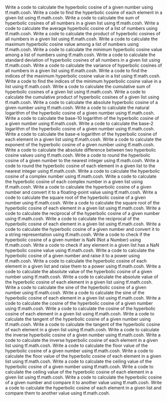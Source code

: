 Write a code to calculate the hyperbolic cosine of a given number using tf.math.cosh.
Write a code to find the hyperbolic cosine of each element in a given list using tf.math.cosh.
Write a code to calculate the sum of hyperbolic cosines of all numbers in a given list using tf.math.cosh.
Write a code to calculate the average hyperbolic cosine of a list of numbers using tf.math.cosh.
Write a code to calculate the product of hyperbolic cosines of all numbers in a given list using tf.math.cosh.
Write a code to calculate the maximum hyperbolic cosine value among a list of numbers using tf.math.cosh.
Write a code to calculate the minimum hyperbolic cosine value among a list of numbers using tf.math.cosh.
Write a code to calculate the standard deviation of hyperbolic cosines of all numbers in a given list using tf.math.cosh.
Write a code to calculate the variance of hyperbolic cosines of all numbers in a given list using tf.math.cosh.
Write a code to find the indices of the maximum hyperbolic cosine value in a list using tf.math.cosh.
Write a code to find the indices of the minimum hyperbolic cosine value in a list using tf.math.cosh.
Write a code to calculate the cumulative sum of hyperbolic cosines of a given list using tf.math.cosh.
Write a code to calculate the cumulative product of hyperbolic cosines of a given list using tf.math.cosh.
Write a code to calculate the absolute hyperbolic cosine of a given number using tf.math.cosh.
Write a code to calculate the natural logarithm of the hyperbolic cosine of a given number using tf.math.cosh.
Write a code to calculate the base-10 logarithm of the hyperbolic cosine of a given number using tf.math.cosh.
Write a code to calculate the base-2 logarithm of the hyperbolic cosine of a given number using tf.math.cosh.
Write a code to calculate the base-e logarithm of the hyperbolic cosine of each element in a given list using tf.math.cosh.
Write a code to calculate the exponent of the hyperbolic cosine of a given number using tf.math.cosh.
Write a code to calculate the absolute difference between two hyperbolic cosine values using tf.math.cosh.
Write a code to round the hyperbolic cosine of a given number to the nearest integer using tf.math.cosh.
Write a code to round the hyperbolic cosine of each element in a given list to the nearest integer using tf.math.cosh.
Write a code to calculate the hyperbolic cosine of a complex number using tf.math.cosh.
Write a code to calculate the hyperbolic cosine of each complex number in a given list using tf.math.cosh.
Write a code to calculate the hyperbolic cosine of a given number and convert it to a floating-point value using tf.math.cosh.
Write a code to calculate the square root of the hyperbolic cosine of a given number using tf.math.cosh.
Write a code to calculate the square root of the hyperbolic cosine of each element in a given list using tf.math.cosh.
Write a code to calculate the reciprocal of the hyperbolic cosine of a given number using tf.math.cosh.
Write a code to calculate the reciprocal of the hyperbolic cosine of each element in a given list using tf.math.cosh.
Write a code to calculate the hyperbolic cosine of a given number and convert it to a string representation using tf.math.cosh.
Write a code to check if the hyperbolic cosine of a given number is NaN (Not a Number) using tf.math.cosh.
Write a code to check if any element in a given list has a NaN hyperbolic cosine value using tf.math.cosh.
Write a code to calculate the hyperbolic cosine of a given number and raise it to a power using tf.math.cosh.
Write a code to calculate the hyperbolic cosine of each element in a given list and raise them to a power using tf.math.cosh.
Write a code to calculate the absolute value of the hyperbolic cosine of a given number using tf.math.cosh.
Write a code to calculate the absolute value of the hyperbolic cosine of each element in a given list using tf.math.cosh.
Write a code to calculate the sine of the hyperbolic cosine of a given number using tf.math.cosh.
Write a code to calculate the sine of the hyperbolic cosine of each element in a given list using tf.math.cosh.
Write a code to calculate the cosine of the hyperbolic cosine of a given number using tf.math.cosh.
Write a code to calculate the cosine of the hyperbolic cosine of each element in a given list using tf.math.cosh.
Write a code to calculate the tangent of the hyperbolic cosine of a given number using tf.math.cosh.
Write a code to calculate the tangent of the hyperbolic cosine of each element in a given list using tf.math.cosh.
Write a code to calculate the inverse hyperbolic cosine of a given number using tf.math.cosh.
Write a code to calculate the inverse hyperbolic cosine of each element in a given list using tf.math.cosh.
Write a code to calculate the floor value of the hyperbolic cosine of a given number using tf.math.cosh.
Write a code to calculate the floor value of the hyperbolic cosine of each element in a given list using tf.math.cosh.
Write a code to calculate the ceiling value of the hyperbolic cosine of a given number using tf.math.cosh.
Write a code to calculate the ceiling value of the hyperbolic cosine of each element in a given list using tf.math.cosh.
Write a code to calculate the hyperbolic cosine of a given number and compare it to another value using tf.math.cosh.
Write a code to calculate the hyperbolic cosine of each element in a given list and compare them to another value using tf.math.cosh.